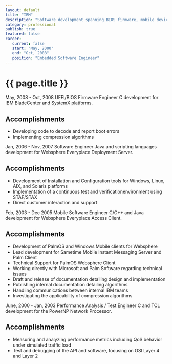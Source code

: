 ```yaml
---
layout: default
title: "IBM"
description: "Software development spanning BIOS firmware, mobile devices, servers, and test enviroments"  
category: professional
publish: true
featured: false
career:
   current: false
   start: "May, 2000"
   end: "Oct, 2008"
   position: "Embedded Software Engineer"
---
```


# {{ page.title }}
May, 2008 - Oct, 2008  UEFI/BIOS Firmware Engineer
C development for IBM BladeCenter and SystemX platforms.
## Accomplishments
* Developing code to decode and report boot errors
* Implementing compression algorithms

Jan, 2006 - Nov, 2007  Software Engineer
Java and scripting languages development for Websphere Everyplace Deployment Server.
## Accomplishments
* Development of Installation and Configuration tools for Windows, Linux, AIX, and Solaris platforms
* Implementation of a continuous test and verificationenvironment using STAF/STAX
* Direct customer interaction and support

Feb, 2003 - Dec 2005  Mobile Software Engineer
C/C++ and Java development for Websphere Everyplace Access  Client.
## Accomplishments
* Development of PalmOS and Windows Mobile clients for Websphere
* Lead development for Sametime Mobile Instant Messaging Server and Palm Client
* Technical Support for PalmOS Websphere Client
* Working directly with Microsoft and Palm Software regarding technical issues
* Draft and release of documentation detailing design and implementation
* Publishing internal documentation detailing algorithms
* Handling communications between internal IBM teams
* Investigating the applicability of compression algorithms

June, 2000 - Jan, 2003  Performance Analysis / Test Engineer
C and TCL development for the PowerNP Network Processor.
## Accomplishments
* Measuring and analyzing performance metrics including QoS behavior under simulated traffic load
* Test and debugging of the API and software, focusing on OSI Layer 4 and Layer 2
